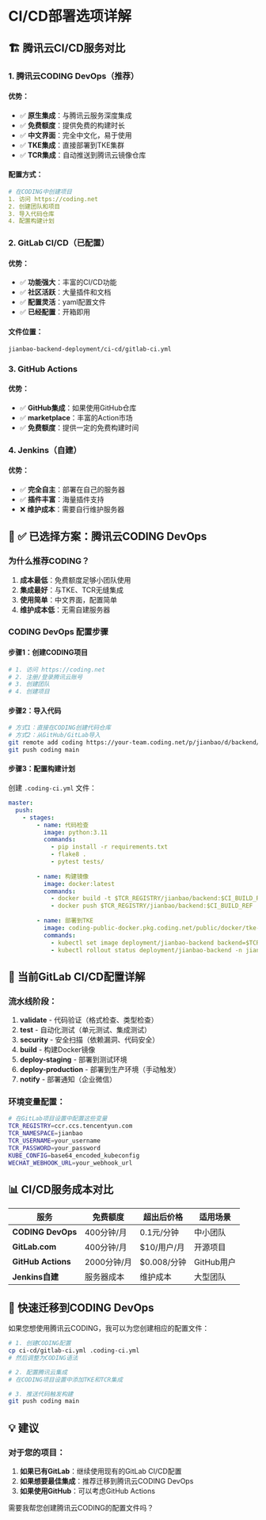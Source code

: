 # CI/CD部署选项详解

## 🏗️ 腾讯云CI/CD服务对比

### 1. 腾讯云CODING DevOps（推荐）

#### 优势：
- ✅ **原生集成**：与腾讯云服务深度集成
- ✅ **免费额度**：提供免费的构建时长
- ✅ **中文界面**：完全中文化，易于使用
- ✅ **TKE集成**：直接部署到TKE集群
- ✅ **TCR集成**：自动推送到腾讯云镜像仓库

#### 配置方式：
```yaml
# 在CODING中创建项目
1. 访问 https://coding.net
2. 创建团队和项目
3. 导入代码仓库
4. 配置构建计划
```

### 2. GitLab CI/CD（已配置）

#### 优势：
- ✅ **功能强大**：丰富的CI/CD功能
- ✅ **社区活跃**：大量插件和文档
- ✅ **配置灵活**：yaml配置文件
- ✅ **已经配置**：开箱即用

#### 文件位置：
```
jianbao-backend-deployment/ci-cd/gitlab-ci.yml
```

### 3. GitHub Actions

#### 优势：
- ✅ **GitHub集成**：如果使用GitHub仓库
- ✅ **marketplace**：丰富的Action市场
- ✅ **免费额度**：提供一定的免费构建时间

### 4. Jenkins（自建）

#### 优势：
- ✅ **完全自主**：部署在自己的服务器
- ✅ **插件丰富**：海量插件支持
- ❌ **维护成本**：需要自行维护服务器

## 🎯 ✅ 已选择方案：腾讯云CODING DevOps

### 为什么推荐CODING？
1. **成本最低**：免费额度足够小团队使用
2. **集成最好**：与TKE、TCR无缝集成
3. **使用简单**：中文界面，配置简单
4. **维护成本低**：无需自建服务器

### CODING DevOps 配置步骤

#### 步骤1：创建CODING项目
```bash
# 1. 访问 https://coding.net
# 2. 注册/登录腾讯云账号
# 3. 创建团队
# 4. 创建项目
```

#### 步骤2：导入代码
```bash
# 方式1：直接在CODING创建代码仓库
# 方式2：从GitHub/GitLab导入
git remote add coding https://your-team.coding.net/p/jianbao/d/backend/git
git push coding main
```

#### 步骤3：配置构建计划
创建 `.coding-ci.yml` 文件：
```yaml
master:
  push:
    - stages:
        - name: 代码检查
          image: python:3.11
          commands:
            - pip install -r requirements.txt
            - flake8 .
            - pytest tests/
        
        - name: 构建镜像
          image: docker:latest
          commands:
            - docker build -t $TCR_REGISTRY/jianbao/backend:$CI_BUILD_REF .
            - docker push $TCR_REGISTRY/jianbao/backend:$CI_BUILD_REF
          
        - name: 部署到TKE
          image: coding-public-docker.pkg.coding.net/public/docker/tke-kubectl:latest
          commands:
            - kubectl set image deployment/jianbao-backend backend=$TCR_REGISTRY/jianbao/backend:$CI_BUILD_REF -n jianbao-system
            - kubectl rollout status deployment/jianbao-backend -n jianbao-system
```

## 🔧 当前GitLab CI/CD配置详解

### 流水线阶段：
1. **validate** - 代码验证（格式检查、类型检查）
2. **test** - 自动化测试（单元测试、集成测试）
3. **security** - 安全扫描（依赖漏洞、代码安全）
4. **build** - 构建Docker镜像
5. **deploy-staging** - 部署到测试环境
6. **deploy-production** - 部署到生产环境（手动触发）
7. **notify** - 部署通知（企业微信）

### 环境变量配置：
```bash
# 在GitLab项目设置中配置这些变量
TCR_REGISTRY=ccr.ccs.tencentyun.com
TCR_NAMESPACE=jianbao
TCR_USERNAME=your_username
TCR_PASSWORD=your_password
KUBE_CONFIG=base64_encoded_kubeconfig
WECHAT_WEBHOOK_URL=your_webhook_url
```

## 📊 CI/CD服务成本对比

| 服务 | 免费额度 | 超出后价格 | 适用场景 |
|------|----------|------------|----------|
| **CODING DevOps** | 400分钟/月 | 0.1元/分钟 | 中小团队 |
| **GitLab.com** | 400分钟/月 | $10/用户/月 | 开源项目 |
| **GitHub Actions** | 2000分钟/月 | $0.008/分钟 | GitHub用户 |
| **Jenkins自建** | 服务器成本 | 维护成本 | 大型团队 |

## 🚀 快速迁移到CODING DevOps

如果您想使用腾讯云CODING，我可以为您创建相应的配置文件：

```bash
# 1. 创建CODING配置
cp ci-cd/gitlab-ci.yml .coding-ci.yml
# 然后调整为CODING语法

# 2. 配置腾讯云集成
# 在CODING项目设置中添加TKE和TCR集成

# 3. 推送代码触发构建
git push coding main
```

## 💡 建议

### 对于您的项目：
1. **如果已有GitLab**：继续使用现有的GitLab CI/CD配置
2. **如果想要最佳集成**：推荐迁移到腾讯云CODING DevOps
3. **如果使用GitHub**：可以考虑GitHub Actions

需要我帮您创建腾讯云CODING的配置文件吗？
